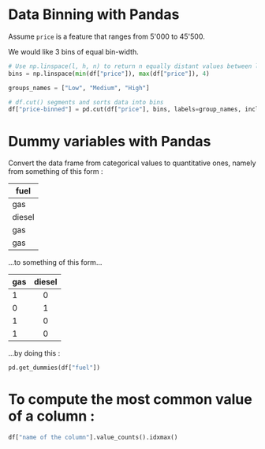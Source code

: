 # Data Binning with Pandas

Assume `price` is a feature that ranges from 5'000 to 45'500.

We would like 3 bins of equal bin-width.

```python
# Use np.linspace(l, h, n) to return n equally distant values between l and h
bins = np.linspace(min(df["price"]), max(df["price"]), 4)

groups_names = ["Low", "Medium", "High"]

# df.cut() segments and sorts data into bins
df["price-binned"] = pd.cut(df["price"], bins, labels=group_names, include_lowest=True)
```


# Dummy variables with Pandas

Convert the data frame from categorical values to quantitative ones, namely from something of this form :

| fuel   |
| ------ |
| gas    |
| diesel |
| gas    |
| gas    |

...to something of this form...

| gas | diesel |
| --- | :----: |
| 1   |   0    |
| 0   |   1    |
| 1   |   0    |
| 1   |   0    |

...by doing this :

```python
pd.get_dummies(df["fuel"])
```


# To compute the most common value of a column :

```python
df["name of the column"].value_counts().idxmax()
```